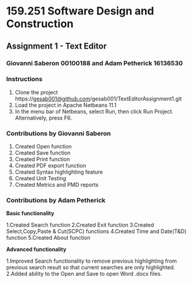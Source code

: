 # 159.251 Software Design and Construction
## Assignment 1 - Text Editor
### Giovanni Saberon 00100188 and Adam Petherick 16136530

### Instructions
1. Clone the project https://gesab001@github.com/gesab001/TextEditorAssignment1.git
2. Load the project in Apache Netbeans 11.1
3. In the menu bar of Netbeans, select Run, then click Run Project. Alternatively, press F6.

### Contributions by Giovanni Saberon
1. Created Open function
2. Created Save function
3. Created Print function
4. Created PDF export function
5. Created Syntax highlighting feature
6. Created Unit Testing
7. Created Metrics and PMD reports

### Contributions by Adam Petherick 

**Basic functionality**

1.Created Search function
2.Created Exit function
3.Created Select,Copy,Paste & Cut(SCPC) functions
4.Created Time and Date(T&D) function
5.Created About function

**Advanced functionality**

1.Improved Search functionality to remove previous highlighting from previous search result so that current searches are only highlighted.
2.Added ability to the Open and Save to open Word .docx files.
